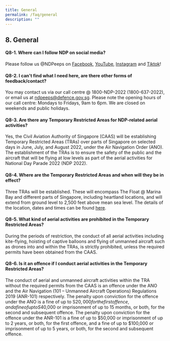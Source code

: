 ```yaml
---
title: General
permalink: /faq/general
description: ""
---
```

## 8. General

#### Q8-1. Where can I follow NDP on social media?
Please follow us @NDPeeps on [Facebook](https://www.facebook.com/NDPeeps), [YouTube](https://www.youtube.com/user/NDPeeps), [Instagram](https://www.instagram.com/ndpeeps/?hl=en) and [Tiktok](https://www.tiktok.com/@ndpeeps?lang=en)!


#### Q8-2. I can't find what I need here, are there other forms of feedback/contact?
You may contact us via our call centre @ 1800-NDP-2022 (1800-637-2022), or email us at ndpeeps@defence.gov.sg. Please note the opening hours of our call centre: Mondays to Fridays, 9am to 6pm. We are closed on weekends and public holidays.

#### Q8-3. Are there any Temporary Restricted Areas for NDP-related aerial activities?
Yes, the Civil Aviation Authority of Singapore (CAAS) will be establishing Temporary Restricted Areas (TRAs) over parts of Singapore on selected days in June, July, and August 2022, under the Air Navigation Order (ANO). The establishment of the TRAs is to ensure the safety of the public and the aircraft that will be flying at low levels as part of the aerial activities for National Day Parade 2022 (NDP 2022).

#### Q8-4. Where are the Temporary Restricted Areas and when will they be in effect?
Three TRAs will be established. These will encompass The Float @ Marina Bay and different parts of Singapore, including heartland locations, and will extend from ground level to 2,500 feet above mean sea level. The details of the location, dates and times can be found [here]().

#### Q8-5. What kind of aerial activities are prohibited in the Temporary Restricted Areas?
During the periods of restriction, the conduct of all aerial activities including kite-flying, hoisting of captive balloons and flying of unmanned aircraft such as drones into and within the TRAs, is strictly prohibited, unless the required permits have been obtained from the CAAS.

#### Q8-6. Is it an offence if I conduct aerial activities in the Temporary Restricted Areas?
The conduct of aerial and unmanned aircraft activities within the TRA without the required permits from the CAAS is an offence under the ANO and the Air Navigation (101 – Unmanned Aircraft Operations) Regulations 2019 (ANR-101) respectively. The penalty upon conviction for the offence under the ANO is a fine of up to S$20,000 for the first offence, and a fine of up to S$40,000 or imprisonment of up to 15 months, or both, for the second and subsequent offence. The penalty upon conviction for the offence under the ANR-101 is a fine of up to $50,000 or imprisonment of up to 2 years, or both, for the first offence, and a fine of up to $100,000 or imprisonment of up to 5 years, or both, for the second and subsequent offence.